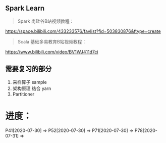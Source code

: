 ## Spark Learn

> Spark 尚硅谷B站视频教程：

https://space.bilibili.com/433233576/favlist?fid=503830876&ftype=create


> Scala 基础多易教育B站视频教程：

https://www.bilibili.com/video/BV1WJ411d7ci

## 需要复习的部分
1. 采样算子 sample
2. 架构原理 结合 yarn
3. Partitioner


# 进度：
P41[2020-07-30] => 
P52[2020-07-30] => 
P71[2020-07-30] => 
P78[2020-07-31] => 